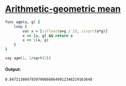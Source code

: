 [1]: http://rosettacode.org/wiki/Arithmetic-geometric_mean

# [Arithmetic-geometric mean][1]

```ruby
func agm(a, g) {
    loop {
        var x = [::float(a+g / 2), ::sqrt(a*g)]
        x == [a, g] && return a
        x >> \(a, g)
    }
}

say agm(1, 1/sqrt(2))
```

#### Output:
```
0.84721308479397908660649912348219163648
```
